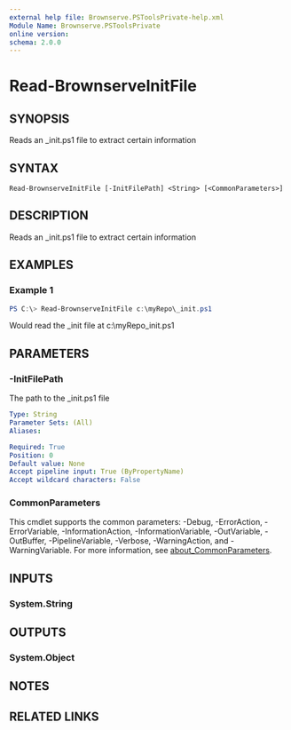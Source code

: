 ```yaml
---
external help file: Brownserve.PSToolsPrivate-help.xml
Module Name: Brownserve.PSToolsPrivate
online version:
schema: 2.0.0
---
```


# Read-BrownserveInitFile

## SYNOPSIS
Reads an _init.ps1 file to extract certain information

## SYNTAX

```
Read-BrownserveInitFile [-InitFilePath] <String> [<CommonParameters>]
```

## DESCRIPTION
Reads an _init.ps1 file to extract certain information

## EXAMPLES

### Example 1
```powershell
PS C:\> Read-BrownserveInitFile c:\myRepo\_init.ps1
```

Would read the _init file at c:\myRepo\_init.ps1

## PARAMETERS

### -InitFilePath
The path to the _init.ps1 file

```yaml
Type: String
Parameter Sets: (All)
Aliases:

Required: True
Position: 0
Default value: None
Accept pipeline input: True (ByPropertyName)
Accept wildcard characters: False
```

### CommonParameters
This cmdlet supports the common parameters: -Debug, -ErrorAction, -ErrorVariable, -InformationAction, -InformationVariable, -OutVariable, -OutBuffer, -PipelineVariable, -Verbose, -WarningAction, and -WarningVariable. For more information, see [about_CommonParameters](http://go.microsoft.com/fwlink/?LinkID=113216).

## INPUTS

### System.String
## OUTPUTS

### System.Object
## NOTES

## RELATED LINKS
